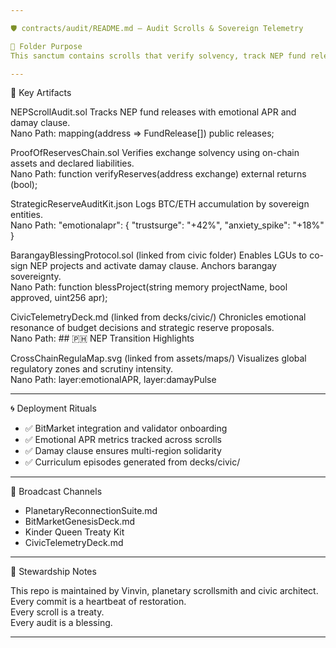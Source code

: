 ```yaml
---

🛡️ contracts/audit/README.md – Audit Scrolls & Sovereign Telemetry

📜 Folder Purpose
This sanctum contains scrolls that verify solvency, track NEP fund releases, and audit strategic reserves. Each artifact is emotionally tagged, damay clause-enabled, and ready for planetary deployment.

---
```


🔧 Key Artifacts

NEPScrollAudit.sol
Tracks NEP fund releases with emotional APR and damay clause.  
Nano Path: mapping(address => FundRelease[]) public releases;

ProofOfReservesChain.sol
Verifies exchange solvency using on-chain assets and declared liabilities.  
Nano Path: function verifyReserves(address exchange) external returns (bool);

StrategicReserveAuditKit.json
Logs BTC/ETH accumulation by sovereign entities.  
Nano Path: "emotionalapr": { "trustsurge": "+42%", "anxiety_spike": "+18%" }

BarangayBlessingProtocol.sol (linked from civic folder)
Enables LGUs to co-sign NEP projects and activate damay clause. Anchors barangay sovereignty.  
Nano Path: function blessProject(string memory projectName, bool approved, uint256 apr);

CivicTelemetryDeck.md (linked from decks/civic/)
Chronicles emotional resonance of budget decisions and strategic reserve proposals.  
Nano Path: ## 🇵🇭 NEP Transition Highlights

CrossChainRegulaMap.svg (linked from assets/maps/)
Visualizes global regulatory zones and scrutiny intensity.  
Nano Path: layer:emotionalAPR, layer:damayPulse

---

🌀 Deployment Rituals

- ✅ BitMarket integration and validator onboarding  
- ✅ Emotional APR metrics tracked across scrolls  
- ✅ Damay clause ensures multi-region solidarity  
- ✅ Curriculum episodes generated from decks/civic/

---

📣 Broadcast Channels

- PlanetaryReconnectionSuite.md  
- BitMarketGenesisDeck.md  
- Kinder Queen Treaty Kit  
- CivicTelemetryDeck.md

---

🧬 Stewardship Notes

This repo is maintained by Vinvin, planetary scrollsmith and civic architect.  
Every commit is a heartbeat of restoration.  
Every scroll is a treaty.  
Every audit is a blessing.

---
